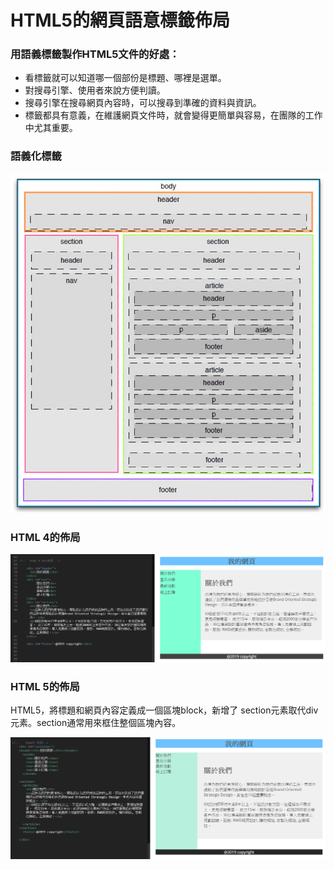 # HTML5的網頁語意標籤佈局

### 用語義標籤製作HTML5文件的好處：

* 看標籤就可以知道哪一個部份是標題、哪裡是選單。
* 對搜尋引擎、使用者來說方便判讀。
* 搜尋引擎在搜尋網頁內容時，可以搜尋到準確的資料與資訊。
* 標籤都具有意義，在維護網頁文件時，就會變得更簡單與容易，在團隊的工作中尤其重要。

### 語義化標籤

![](../.gitbook/assets/image%20%2815%29.png)

### HTML 4的佈局

![](../.gitbook/assets/image%20%28101%29.png)

### HTML 5的佈局

HTML5，將標題和網頁內容定義成一個區塊block，新增了 section元素取代div元素。section通常用來框住整個區塊內容。

![](../.gitbook/assets/a.jpg)

